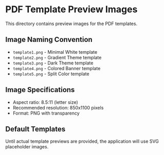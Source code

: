 # PDF Template Preview Images

This directory contains preview images for the PDF templates.

## Image Naming Convention

- `template1.png` - Minimal White template
- `template2.png` - Gradient Theme template
- `template3.png` - Dark Theme template
- `template4.png` - Colored Banner template
- `template5.png` - Split Color template

## Image Specifications

- Aspect ratio: 8.5:11 (letter size)
- Recommended resolution: 850x1100 pixels
- Format: PNG with transparency

## Default Templates

Until actual template previews are provided, the application will use SVG placeholder images. 